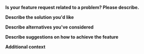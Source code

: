 <!--
Please note that although we can't commit to any timeline, priority will be given to those who are [Contributors](https://github.com/ReactiveDomain/reactive-domain#contribute ) to the project.
-->

**Is your feature request related to a problem? Please describe.**
<!-- A clear and concise description of what the problem is. -->



**Describe the solution you'd like**
<!-- A clear and concise description of what you want to happen. -->



**Describe alternatives you've considered**
<!-- A clear and concise description of any alternative solutions or features you've considered. -->



**Describe suggestions on how to achieve the feature**
<!-- A clear description to how to achieve the feature. -->



**Additional context**
<!-- Add any other context or screenshots about the feature request here. -->